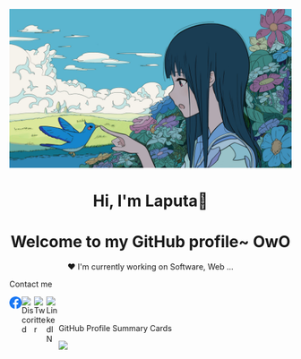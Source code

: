 
<p align="center">
  <a href="https://github.com/Laputa16" >
    <img src="banner.jpg" alt="Laputa Banner"></a>
</p>

<h1 align="center">Hi, I'm <a >Laputa</a>👋</h1>
<h1 align="center">Welcome to my GitHub profile~ OwO</h1>

<p align="center">❤ I'm currently working on Software, Web ...</p>
<p> Contact me </p>

<a href="https://www.facebook.com/nguyencong.1606">
  <img align="left" alt="Instagram" width="22px" src="/img/Facebook_logo.svg" />
</a>
<a href="https://discord.gg/ZmcJteT2v7">
  <img align="left" alt="Discord" width="22px" src="https://raw.githubusercontent.com/peterthehan/peterthehan/master/assets/discord.svg" />
</a>
<a href="https://twitter.com/Laputa_1606">
  <img align="left" alt="Twitter" width="22px" src="https://raw.githubusercontent.com/peterthehan/peterthehan/master/assets/twitter.svg" />
</a>
<a href="https://www.linkedin.com/in/nguyencong1606/">
  <img align="left" alt="LinkedIN" width="22px" src="https://raw.githubusercontent.com/peterthehan/peterthehan/master/assets/linkedin.svg" />
</a>
<br>
<br>
<p> GitHub Profile Summary Cards </p>

![](http://github-profile-summary-cards.vercel.app/api/cards/profile-details?username=Laputa16&theme=nord_bright)
